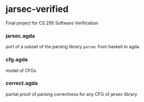 # jarsec-verified

Final project for CS 295 Software Verification

### jarsec.agda

port of a subset of the parsing library `parsec` from haskell to agda

### cfg.agda

model of CFGs

### correct.agda

partial proof of parsing correctness for any CFG of jarsec library

